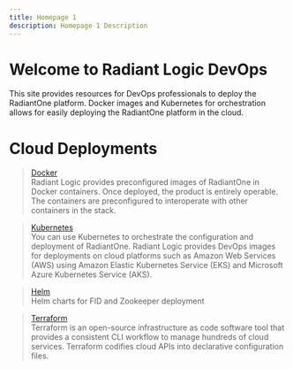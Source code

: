```yaml
---
title: Homepage 1
description: Homepage 1 Description
---
```


# Welcome to Radiant Logic DevOps

This site provides resources for DevOps professionals to deploy the RadiantOne platform. Docker images and Kubernetes for orchestration allows for easily deploying the RadiantOne platform in the cloud.

# Cloud Deployments

<section>
  
  > [Docker](/module1/home)  
  > Radiant Logic provides preconfigured images of RadiantOne in Docker containers. Once deployed, the product is entirely operable. The containers are preconfigured to interoperate with other containers in the stack. 
  
  > [Kubernetes](/module1/home)  
  > You can use Kubernetes to orchestrate the configuration and deployment of RadiantOne. Radiant Logic provides DevOps images for deployments on cloud platforms such as Amazon Web Services (AWS) using Amazon Elastic Kubernetes Service (EKS) and Microsoft Azure Kubernetes Service (AKS).
  
  > [Helm](/module1/home)  
  > Helm charts for FID and Zookeeper deployment
  
  > [Terraform](/module1/home)  
  > Terraform is an open-source infrastructure as code software tool that provides a consistent CLI workflow to manage hundreds of cloud services. Terraform codifies cloud APIs into declarative configuration files.
  
</section>
